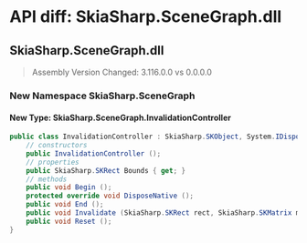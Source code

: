 # API diff: SkiaSharp.SceneGraph.dll

## SkiaSharp.SceneGraph.dll

> Assembly Version Changed: 3.116.0.0 vs 0.0.0.0

### New Namespace SkiaSharp.SceneGraph

#### New Type: SkiaSharp.SceneGraph.InvalidationController

```csharp
public class InvalidationController : SkiaSharp.SKObject, System.IDisposable {
	// constructors
	public InvalidationController ();
	// properties
	public SkiaSharp.SKRect Bounds { get; }
	// methods
	public void Begin ();
	protected override void DisposeNative ();
	public void End ();
	public void Invalidate (SkiaSharp.SKRect rect, SkiaSharp.SKMatrix matrix);
	public void Reset ();
}
```


